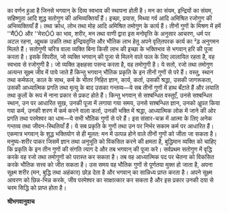 का वर्णन हुआ है जिनसे भगवान् के दिव्य स्वभाव की स्थापना होती है। मन का संयम, इन्द्रियों का संयम, सहिष्णुता आदि शुद्ध सतोगुण की अभिव्यक्तियाँ हैं। इच्छा, प्रयास, मिथ्या गर्व आदि अमिश्रित रजोगुण की अभिव्यक्तियाँ हैं। तथा क्रोध, लोभ तथा मोह आदि अमिश्रित तमोगुण के कार्य हैं। तीनों गुणों के मिश्रण में हमें ''मैंÓÓ और ''मेराÓÓ का भाव, शरीर, मन तथा वाणी द्वारा इस मनोवृत्ति के अनुसार आचरण, धर्म पर अटल रहना, आॢथक उन्नति तथा इन्द्रियतृप्ति और भौतिक लाभ हेतु अपने वृति्तपरक कार्य का ²ढ़ अनुगमन मिलते हैं। सतोगुणी चरित्र वाला व्यक्ति बिना किसी लाभ की इच्छा के भक्तिभाव से भगवान् हरि की पूजा करता है। इसके विपरीत, जो व्यक्ति भगवान् की पूजा से मिलने वाले फल के लिए लालायित रहता है, वह स्वभाव से रजोगुणी है। जो व्यक्ति ङ्क्षहसा पसन्द करता है, वह तमोगुणी है। ये सतो, रजो तथा तमोगुण अत्यन्त सूक्ष्म जीव में पाये जाते हैं किन्तु भगवान् भौतिक प्रकृति के इन तीनों गुणों से परे हैं। वस्तु, स्थान तथा कर्मफल, काल के साथ, कर्म के भीतर निहित ज्ञान, कार्य, कर्ता, उसकी श्रद्धा, उसकी जागरूकता, उसकी आध्यात्मिक प्रगति तथा मृत्यु के बाद उसका गन्तव्य—ये सब तीनों गुणों में हाथ बँटाते हैं और लयाति तथा कुलों के रूप में नाना प्रकार से प्रकट होते हैं। किन्तु भगवान् से सश्बन्धित वस्तुएँ, उनसे सश्बन्धित स्थान, उन पर आधारित सुख, उनकी पूजा में लगाया गया समय, उनसे सश्बन्धित ज्ञान, उनको अॢपत किया गया कर्म, उनकी शरण में कर्म करने वाला कर्ता, उनकी भक्ति में श्रद्धा, आध्यात्मिक लोक में जाने की ओर प्रगति तथा परमेश्वर का धाम—ये सभी भौतिक गुणों से परे हैं। इस संसार-चक्र में आत्मा के लिए अनेक गन्तव्य तथा जीवन-स्थितियाँ हैं। ये सब प्रकृति के गुणों तथा उन पर निर्भर सकाम कर्म पर आधारित हैं। एकमात्र भगवान् के शुद्ध भक्तियोग से ही मूलत: मन में उत्पन्न होने वाले तीनों गुणों को जीता जा सकता है। मनुष्य-शरीर पाकर जिसमें ज्ञान तथा अनुभूति को विकसित करने की क्षमता है, बुद्धिमान व्यक्ति को चाहिए कि प्रकृति के इन तीन गुणों की संगति त्याग दे और तब भगवान् की पूजा करे। सर्वप्रथम सतोगुण में वृद्धि करके वह रजो तथा तमोगुणों को परास्त कर सकता है। तब वह आध्यात्मिक पद पर चेतना को विकसित करके भौतिक सत्त्व को जीत सकता है। उस समय वह भौतिक गुणों से पूर्णतया मुक्त हो जाता है, अपना सूक्ष्म शरीर (मन, बुद्धि तथा अहंकार) छोड़ देता है और भगवान् का सान्निध्य प्राप्त करता है। अपने सूक्ष्म आवरण को छिन्न-भिन्न करके, जीव परमेश्वर का साक्षात्कार कर सकता है और इस प्रकार उनकी दया से चरम सिद्धि को प्राप्त होता है।  

**श्रीभगवानुवाच** 